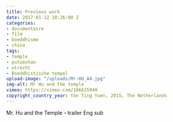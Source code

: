 ```yaml
---
title: Previous work
date: 2017-01-12 10:26:00 Z
categories:
- documentaire
- film
- boeddhisme
- china
tags:
- temple
- putuoshan
- utrecht
- Boeddhistische tempel
upload-image: "/uploads/Mr-HU_A4.jpg"
img-alt: Mr Hu and the temple
vimeo: https://vimeo.com/166625940
copyright_country_year: Yan Ting Yuen, 2015, The Netherlands
---
```


Mr. Hu and the Temple - trailer Eng sub